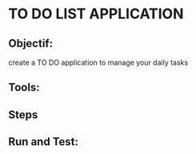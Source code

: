# TO DO LIST APPLICATION

## Objectif:
create a TO DO application to manage your daily tasks

## Tools:

## Steps

## Run and Test:






<!--https://www.youtube.com/watch?v=7dgQRVqF1N0-->
<!--
# todo infra
// install AWS CDK 
npm install -g aws-cdk
// use the AWS Cloud Development Kit (CDK) to initialize a new project with TypeScript
cdk init --language typescript

---

### TroubleShooting:

Error:
{
  "errorMessage": "Unable to import module 'todo': No module named 'pydantic_core._pydantic_core'",
  "errorType": "Runtime.ImportModuleError",
  "stackTrace": []
}
Workaround:
I had the same error this morning. I checked the release notes of FastAPI: new release 0.100.0 has some changes wrt Pydantic. I don't understand all of them, but a quick & temporary workaround to my problem is to version pin FastAPI==0.99.0. Hope that helps for you as well.

-->